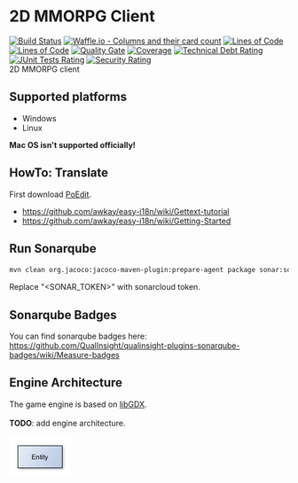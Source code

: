# 2D MMORPG Client

[![Build Status](https://travis-ci.org/2D-MMORPG/client.svg?branch=master)](https://travis-ci.org/2D-MMORPG/client)
[![Waffle.io - Columns and their card count](https://badge.waffle.io/2D-MMORPG/planning.svg?columns=all)](https://waffle.io/2D-MMORPG/planning) 
[![Lines of Code](https://sonarcloud.io/api/badges/measure?key=com.jukusoft.mmo%3Ammorpg-client&metric=lines)](https://sonarcloud.io/dashboard/index/com.jukusoft.mmo%3Ammorpg-client) 
[![Lines of Code](https://sonarcloud.io/api/badges/measure?key=com.jukusoft.mmo%3Ammorpg-client&metric=ncloc)](https://sonarcloud.io/dashboard/index/com.jukusoft.mmo%3Ammorpg-client) 
[![Quality Gate](https://sonarcloud.io/api/badges/gate?key=com.jukusoft.mmo%3Ammorpg-client)](https://sonarcloud.io/dashboard/index/com.jukusoft.mmo%3Ammorpg-client) 
[![Coverage](https://sonarcloud.io/api/badges/measure?key=com.jukusoft.mmo%3Ammorpg-client&metric=coverage)](https://sonarcloud.io/dashboard/index/com.jukusoft.mmo%3Ammorpg-client) 
[![Technical Debt Rating](https://sonarcloud.io/api/badges/measure?key=com.jukusoft.mmo%3Ammorpg-client&metric=sqale_debt_ratio)](https://sonarcloud.io/dashboard/index/com.jukusoft.mmo%3Ammorpg-client) 
[![JUnit Tests Rating](https://sonarcloud.io/api/badges/measure?key=com.jukusoft.mmo%3Ammorpg-client&metric=test_success_density)](https://sonarcloud.io/dashboard/index/com.jukusoft.mmo%3Ammorpg-client) 
[![Security Rating](https://sonarcloud.io/api/badges/measure?key=com.jukusoft.mmo%3Ammorpg-client&metric=new_security_rating)](https://sonarcloud.io/dashboard/index/com.jukusoft.mmo%3Ammorpg-client) 
\
2D MMORPG client

## Supported platforms

  - Windows
  - Linux

**Mac OS isn't supported officially!**

## HowTo: Translate

First download [PoEdit](https://poedit.net/).

  - https://github.com/awkay/easy-i18n/wiki/Gettext-tutorial
  - https://github.com/awkay/easy-i18n/wiki/Getting-Started

## Run Sonarqube

```bash
mvn clean org.jacoco:jacoco-maven-plugin:prepare-agent package sonar:sonar -Dsonar.host.url=https://sonarcloud.io -Dsonar.organization=2d-mmorpg -Dsonar.login=<SONAR_TOKEN>
```

Replace "<SONAR_TOKEN>" with sonarcloud token.

## Sonarqube Badges

You can find sonarqube badges here:\
https://github.com/QualInsight/qualinsight-plugins-sonarqube-badges/wiki/Measure-badges

## Engine Architecture

The game engine is based on [libGDX](https://libgdx.badlogicgames.com/).\
\
**TODO**: add engine architecture.\
\
![Game Engine Architecture](https://raw.githubusercontent.com/2D-MMORPG/planning/master/client/engine_architecture.png)